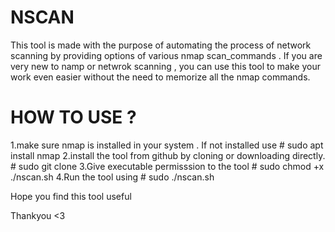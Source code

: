 # NSCAN 
This tool is made with the purpose of automating the process of network scanning  by providing options of various nmap scan_commands .
If you are very new to namp or netwrok scanning , you can use this tool to make your work even easier without the need to memorize all the nmap commands.

# HOW TO USE ?
1.make sure nmap is installed in your system . If not installed use    # sudo apt install nmap
2.install the tool from github by cloning or downloading directly.     # sudo  git clone 
3.Give executable permisssion to the tool                              # sudo chmod +x ./nscan.sh
4.Run the tool using                                                   # sudo ./nscan.sh





Hope you find this tool useful 

Thankyou <3
